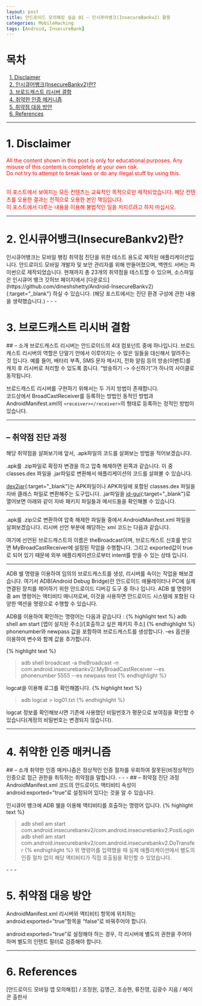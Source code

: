 ```yaml
---
layout: post
title: 안드로이드 모의해킹 실습 01 – 인시큐어뱅크(InsecureBankv2) 활용
categories: MobileHacking
tags: [Android, InsecureBank]
---
```

# 목차
&nbsp;&nbsp;<a href="#{{ 1| downcase }}">1. Disclaimer</a><br>
&nbsp;&nbsp;<a href="#{{ 2| downcase }}">2. 인시큐어뱅크(InsecureBankv2)란?</a><br>
&nbsp;&nbsp;<a href="#{{ 3| downcase }}">3. 브로드캐스트 리시버 결함</a><br>
&nbsp;&nbsp;<a href="#{{ 4| downcase }}">4. 취약한 인증 메커니즘</a><br>
&nbsp;&nbsp;<a href="#{{ 5| downcase }}">5. 취약점 대응 방안</a><br>
&nbsp;&nbsp;<a href="#{{ 6| downcase }}">6. References</a>
- - -
  
<h1 id="{{ 1| downcase }}">1. Disclaimer</h1>
<font color='red'>
All the content shown in this post is only for educational purposes. Any misuse of this content is completely at your own risk.<br>
Do not try to attempt to break laws or do any illegal stuff by using this.<br><br>

이 포스트에서 보여지는 모든 컨텐츠는 교육적인 목적으로만 제작되었습니다. 해당 컨텐츠를 오용한 결과는 전적으로 오용한 본인 책임입니다.<br>
이 포스트에서 다루는 내용을 이용해 불법적인 일을 저지르려고 하지 마십시오.
</font>
- - -
<h1 id="{{ 2| downcase }}">2. 인시큐어뱅크(InsecureBankv2)란?</h1>
인시큐어뱅크는 모바일 뱅킹 취약점 진단을 위한 테스트 용도로 제작된 애플리케이션입니다. 안드로이드 모바일 개발자 및 보안 관리자를 위해 만들어졌으며, 백엔드 서버는 파이썬으로 제작되었습니다. 현재까지 총 23개의 취약점을 테스트할 수 있으며, 소스파일은 인시큐어 뱅크 깃허브 페이지에서 [다운로드](https://github.com/dineshshetty/Android-InsecureBankv2){:target="_blank"} 하실 수 있습니다.  
(해당 포스트에서는 진단 환경 구성에 관한 내용을 생략했습니다.)
- - -
<h1 id="{{ 3| downcase }}">3. 브로드캐스트 리시버 결함</h1>
## – 소개
브로드캐스트 리시버는 안드로이드의 4대 컴포넌트 중에 하나입니다. 브로드캐스트 리시버의 역할은 단말기 안에서 이루어지는 수 많은 일들을 대신해서 알려주는 것 입니다. 예를 들어, 배터리 부족, SMS 문자 메시지, 전화 알림 등의 방송(이벤트)를 캐치 후 리시버로 처리할 수 있도록 줍니다. “방송하기 -> 수신하기”가 하나의 사이클로 동작됩니다.  

브로드캐스트 리시버를 구현하기 위해서는 두 가지 방법이 존재합니다.  
코드상에서 BroadCastReceiver를 등록하는 방법인 동적인 방법과 AndroidManifest.xml의 `<receiver></receiver>`의 형태로 등록하는 정적인 방법이 있습니다.
- - -
## – 취약점 진단 과정
해당 취약점을 살펴보기에 앞서, .apk파일의 코드를 살펴보는 방법을 적어보겠습니다.


.apk를 .zip파일로 확장자 변경을 하고 압축 해제하면 왼쪽과 같습니다. 이 중 classes.dex 파일을 .jar파일로 변환해서 애플리케이션의 코드를 살펴볼 수 있습니다.



[dex2jar](https://github.com/pxb1988/dex2jar){:target="_blank"}는 APK파일이나 APK파일에 포함된 classes.dex 파일을 자바 클래스 파일로 변환해주는 도구입니다. .jar파일을 [jd-gui](http://java-decompiler.github.io/#jd-gui-download){:target="_blank"}로 열어보면 아래와 같이 자바 패키지 파일들과 메서드들을 확인해볼 수 있습니다.
- - -
.apk를 .zip으로 변환하여 압축 해제한 파일들 중에서 AndroidManifest.xml 파일을 살펴보겠습니다. 리시버 선언 부분에 해당하는 xml 코드는 다음과 같습니다.


여기에 선언된 브로드캐스트의 이름은 theBroadcast이며, 브로드캐스트 신호를 받으면 MyBroadCastReceiver에 설정된 작업을 수행합니다. 그리고 exported값이 true로 되어 있기 때문에 외부 애플리케이션으로부터 intent를 받을 수 있는 상태 입니다.
- - -
ADB 쉘 명령을 이용하여 임의의 브로드캐스트를 생성, 리시버를 속이는 작업을 해보겠습니다. 여기서 ADB(Android Debug Bridge)란 안드로이드 에뮬레이터나 PC에 실제 연결된 장치를 제어하기 위한 안드로이드 디버깅 도구 중 하나 입니다. ADB 쉘 명령어 중 am 명령어는 액티비티 매니저로써, 이것을 사용하면 안드로이드 시스템에 포함된 다양한 액션을 명령으로 수행할 수 있습니다.

ADB를 이용하여 확인하는 명령어는 다음과 같습니다 :
{% highlight text %}
adb shell am start [앱이 설치된 주소]/[호출하고 싶은 패키지 주소]
{% endhighlight %}
phonenumber와 newpass 값을 포함하여 브로드캐스트를 생성합니다.
–es 옵션을 이용하여 변수와 함께 값을 추가합니다.

{% highlight text %}
> adb shell broadcast -a theBroadcast -n com.android.insecurebankv2/.MyBroadCastReceiver --es phonenumber 5555 --es newpass test
{% endhighlight %}

logcat을 이용해 로그를 확인해봅니다.
{% highlight text %}
> adb logcat > log01.txt
{% endhighlight %}

logcat 정보를 확인해보시면 기존에 사용했던 비밀번호가 평문으로 보여짐을 확인할 수 있습니다(계정의 비밀번호는 변경되지 않습니다).
- - -
<h1 id="{{ 4| downcase }}">4. 취약한 인증 매커니즘</h1>
## – 소개
취약한 인증 매커니즘은 정상적인 인증 절차를 우회하여 잘못된(비정상적인) 인증으로 접근 권한을 취득하는 취약점을 말합니다.
- - -
## – 취약점 진단 과정
AndroidManifest.xml 코드의 안드로이드 액티비티 속성이 android:exported=”true”로 설정되어 있다는 것을 알 수 있습니다.


인시큐어 뱅크에 ADB 쉘을 이용해 액티비티를 호출하는 명령어 입니다.
{% highlight text %}
> adb shell am start com.android.insecurebankv2/com.android.insecurebankv2.PostLogin
> adb shell am start com.android.insecurebankv2/com.android.insecurebankv2.DoTransfer
{% endhighlight %}
위 명령어를 입력했을 때 실제 애플리케이션에서 별도의 인증 절차 없이 해당 액티비티가 직접 호출됨을 확인할 수 있었습니다.

<blockquote class="imgur-embed-pub" lang="en" data-id="ZKj6PGI"><a href="//imgur.com/ZKj6PGI"></a></blockquote><script async src="//s.imgur.com/min/embed.js" charset="utf-8"></script>
- - -
<h1 id="{{ 5| downcase }}">5. 취약점 대응 방안</h1>
AndroidManifest.xml 리시버와 액티비티 항목에 위치하는 android:exported=”true”항목을 “false”로 바꿔주어야 합니다.

android:exported=”true”로 설정해야 하는 경우, 각 리시버에 별도의 권한을 주어야 하며 별도의 인텐트 필터로 검증해야 합니다.
- - -
<h1 id="{{ 6| downcase }}">6. References</h1>
&#91;안드로이드 모바일 앱 모의해킹&#93; / 조정원, 김명근, 조승현, 류진영, 김광수 지음 / 에이콘 출판사

